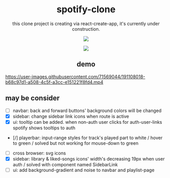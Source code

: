 <div align="center">
  <h1>spotify-clone</h1>
</div>
<p align="center">this clone project is creating via react-create-app, it's currently under construction.</p>

<p align="center">
  <img src="https://user-images.githubusercontent.com/71569044/188719435-e429ddea-6f68-404a-9f82-742d3ba433ba.gif" />
</p>
<p align="center">
  <img src="https://progress-bar.dev/21" />
</p>
<div align="center">
  <h2>demo</h2>
</div>

https://user-images.githubusercontent.com/71569044/191108018-b68c97d1-a508-4c5f-a3cc-e151221f8fd4.mp4

## may be consider

 - [ ] navbar: back and forward buttons' background colors will be changed
 - [X] sidebar: change sidebar link icons when route is active
 - [X] ui: tooltip can be added. when non-auth user clicks for auth-user-links spotify shows tooltips to auth
 - [/] playerbar: input-range styles for track's played part to white / hover to green / solved but not working for mouse-down to green
 - [ ] cross browser: svg icons
 - [X] sidebar: library & liked-songs icons' width's decreasing 19px when user auth / solved with component named SidebarLink
 - [ ] ui: add background-gradient and noise to navbar and playlist-page